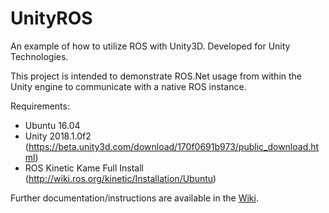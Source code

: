 # UnityROS
An example of how to utilize ROS with Unity3D. Developed for Unity Technologies.

This project is intended to demonstrate ROS.Net usage from within the Unity engine to communicate with a native ROS instance.

Requirements:
- Ubuntu 16.04
- Unity 2018.1.0f2 (https://beta.unity3d.com/download/170f0691b973/public_download.html)
- ROS Kinetic Kame Full Install (http://wiki.ros.org/kinetic/Installation/Ubuntu)

Further documentation/instructions are available in the [Wiki](https://github.com/luminartech/UnityStanfordROS/wiki).
